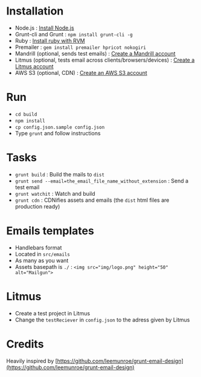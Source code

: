 Installation
============
- Node.js : [Install Node.js](https://github.com/joyent/node/wiki/Installing-Node.js-via-package-manager)
- Grunt-cli and Grunt : ```npm install grunt-cli -g```
- Ruby : [Install ruby with RVM](https://rvm.io/rvm/install)
- Premailer : ```gem install premailer hpricot nokogiri```
- Mandrill (optional, sends test emails) : [Create a Mandrill account](https://mandrillapp.com)
- Litmus (optional, tests email across clients/browsers/devices) : [Create a Litmus account](https://litmus.com) 
- AWS S3 (optional, CDN) : [Create an AWS S3 account](http://aws.amazon.com/s3)

Run
===
- ```cd build```
- ```npm install```
- ```cp config.json.sample config.json```
- Type ```grunt``` and follow instructions

Tasks
=====
- ```grunt build``` : Build the mails to ```dist```
- ```grunt send --email=the_email_file_name_without_extension``` : Send a test email
- ```grunt watchit``` : Watch and build
- ```grunt cdn``` : CDNifies assets and emails (the ```dist``` html files are production ready)

Emails templates
================
- Handlebars format
- Located in ```src/emails```
- As many as you want
- Assets basepath is ```./``` : ```<img src="img/logo.png" height="50" alt="Mailgun">```

Litmus
======
- Create a test project in Litmus
- Change the ```testReciever``` in ```config.json``` to the adress given by Litmus

Credits
=======
Heavily inspired by [https://github.com/leemunroe/grunt-email-design](https://github.com/leemunroe/grunt-email-design)